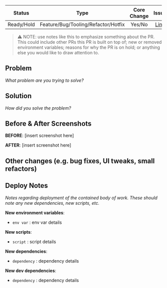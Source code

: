 | Status  | Type  | Core Change | Issue |
| :---: | :---: | :---: | :--: |
| Ready/Hold | Feature/Bug/Tooling/Refactor/Hotfix | Yes/No | [Link](<Issue link here>) |

> ⚠️ NOTE: use notes like this to emphasize something about the PR. This could include other PRs this PR is built on top of; new or removed environment variables; reasons for why the PR is on hold; or anything else you would like to draw attention to.

## Problem

_What problem are you trying to solve?_


## Solution

_How did you solve the problem?_


## Before & After Screenshots

**BEFORE**:
[insert screenshot here]

**AFTER**:
[insert screenshot here]


## Other changes (e.g. bug fixes, UI tweaks, small refactors)


## Deploy Notes

_Notes regarding deployment of the contained body of work. These should note any
new dependencies, new scripts, etc._

**New environment variables**:

- `env var` : env var details

**New scripts**:

- `script` : script details

**New dependencies**:

- `dependency` : dependency details

**New dev dependencies**:

- `dependency` : dependency details
